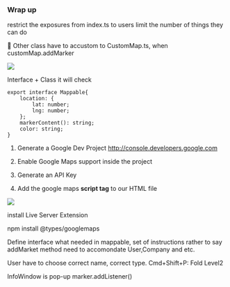 ### Wrap up
restrict the exposures from index.ts to users
limit the number of things they can do


🌟 Other class have to accustom to CustomMap.ts, when customMap.addMarker

![](https://postimg.cc/3dwyFWK4)

Interface + Class
it will check
```
export interface Mappable{
    location: {
        lat: number;
        lng: number;
    };
    markerContent(): string;
    color: string;
}
```


1. Generate a Google Dev Project 
http://console.developers.google.com

2. Enable Google Maps support inside the project

3. Generate an API Key

4. Add the google maps **script tag** to our HTML file

![](https://pbs.twimg.com/media/FG83IiKVgAE6tGw?format=png&name=900x900)

install Live Server Extension

npm install @types/googlemaps

Define interface what needed in mappable, set of instructions
rather to say addMarket method need to accomondate User,Company and etc.

User have to choose correct name, correct type.
Cmd+Shift+P: Fold Level2

InfoWindow is pop-up 
marker.addListener()